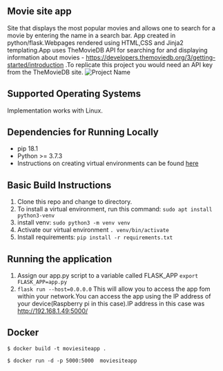 
## Movie site app

Site that displays the most popular movies and allows one to search for a movie by entering the name in a search bar.
App created in python/flask.Webpages rendered using HTML,CSS and Jinja2 templating.App uses TheMovieDB API for searching for and displaying information about movies -   https://developers.themoviedb.org/3/getting-started/introduction .To replicate this project you would need an API key from the TheMovieDB site.
![Project Name](https://user-images.githubusercontent.com/67350852/123563921-4dc04300-d785-11eb-87a3-7369ae234e4a.gif)

## Supported Operating Systems
Implementation works with Linux.

## Dependencies for Running Locally
* pip 18.1
* Python >= 3.7.3
* Instructions on creating virtual environments  can be found [here](https://docs.python.org/3/tutorial/venv.html)

## Basic Build Instructions
1. Clone this repo and change to directory.
2. To install a virtual environment, run this command: `sudo apt install python3-venv`
3. install venv: `sudo python3 -m venv venv`
4. Activate our virtual environment  `. venv/bin/activate`
5. Install requirements: `pip install -r requirements.txt`

## Running the application
1.  Assign our app.py script to a variable called FLASK_APP `export FLASK_APP=app.py`
2.  `flask run --host=0.0.0.0` This will allow you to access the app fom within your network.You can access the app using the IP address of your device(Raspberry pi in this case).IP address in this case was http://192.168.1.49:5000/

## Docker
`$ docker build -t moviesiteapp .`

`$ docker run -d -p 5000:5000  moviesiteapp`







